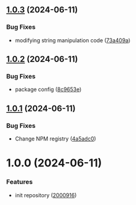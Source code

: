 ## [1.0.3](https://github.com/pubg/semantic-release-gitlabmonorepo/compare/v1.0.2...v1.0.3) (2024-06-11)


### Bug Fixes

* modifying string manipulation code ([73a409a](https://github.com/pubg/semantic-release-gitlabmonorepo/commit/73a409ad5a26304778b1f8957c43d3c4d660cd9c))

## [1.0.2](https://github.com/pubg/semantic-release-gitlabmonorepo/compare/v1.0.1...v1.0.2) (2024-06-11)


### Bug Fixes

* package config ([8c9653e](https://github.com/pubg/semantic-release-gitlabmonorepo/commit/8c9653e7b63b1d295eca270f5f6f89a9b53c93ba))

## [1.0.1](https://github.com/pubg/semantic-release-gitlabmonorepo/compare/v1.0.0...v1.0.1) (2024-06-11)


### Bug Fixes

* Change NPM registry ([4a5adc0](https://github.com/pubg/semantic-release-gitlabmonorepo/commit/4a5adc02026b6434ff82b567fabb8d039559e933))

# 1.0.0 (2024-06-11)


### Features

* init repository ([2000916](https://github.com/pubg/semantic-release-gitlabmonorepo/commit/2000916182bcafbf1abe688c4b6a6e87b45e0d4e))
